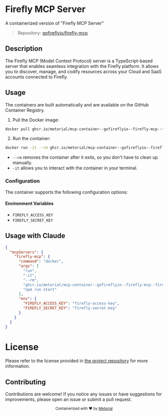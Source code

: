 
# Firefly MCP Server

A containerized version of "Firefly MCP Server"

> Repository: [gofireflyio/firefly-mcp](https://github.com/gofireflyio/firefly-mcp)

## Description

The Firefly MCP (Model Context Protocol) server is a TypeScript-based server that enables seamless integration with the Firefly platform. It allows you to discover, manage, and codify resources across your Cloud and SaaS accounts connected to Firefly.


## Usage

The containers are built automatically and are available on the GitHub Container Registry.

1. Pull the Docker image:

```bash
docker pull ghcr.io/metorial/mcp-container--gofireflyio--firefly-mcp--firefly-mcp
```

2. Run the container:

```bash
docker run -it --rm ghcr.io/metorial/mcp-container--gofireflyio--firefly-mcp--firefly-mcp 
```

- `--rm` removes the container after it exits, so you don't have to clean up manually.
- `-it` allows you to interact with the container in your terminal.


### Configuration

The container supports the following configuration options:




#### Environment Variables

- `FIREFLY_ACCESS_KEY`
- `FIREFLY_SECRET_KEY`




## Usage with Claude

```json
{
  "mcpServers": {
    "firefly-mcp": {
      "command": "docker",
      "args": [
        "run",
        "-it",
        "--rm",
        "ghcr.io/metorial/mcp-container--gofireflyio--firefly-mcp--firefly-mcp",
        "npm run start"
      ],
      "env": {
        "FIREFLY_ACCESS_KEY": "firefly-access-key",
        "FIREFLY_SECRET_KEY": "firefly-secret-key"
      }
    }
  }
}
```

# License

Please refer to the license provided in [the project repository](https://github.com/gofireflyio/firefly-mcp) for more information.

## Contributing

Contributions are welcome! If you notice any issues or have suggestions for improvements, please open an issue or submit a pull request.

<div align="center">
  <sub>Containerized with ❤️ by <a href="https://metorial.com">Metorial</a></sub>
</div>
  